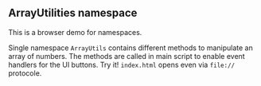 ## ArrayUtilities namespace

This is a browser demo for namespaces. 

Single namespace `ArrayUtils` contains different methods to manipulate an array of numbers. The methods are called in main script to enable event handlers for the UI buttons. Try it! `index.html` opens even via `file://` protocole.